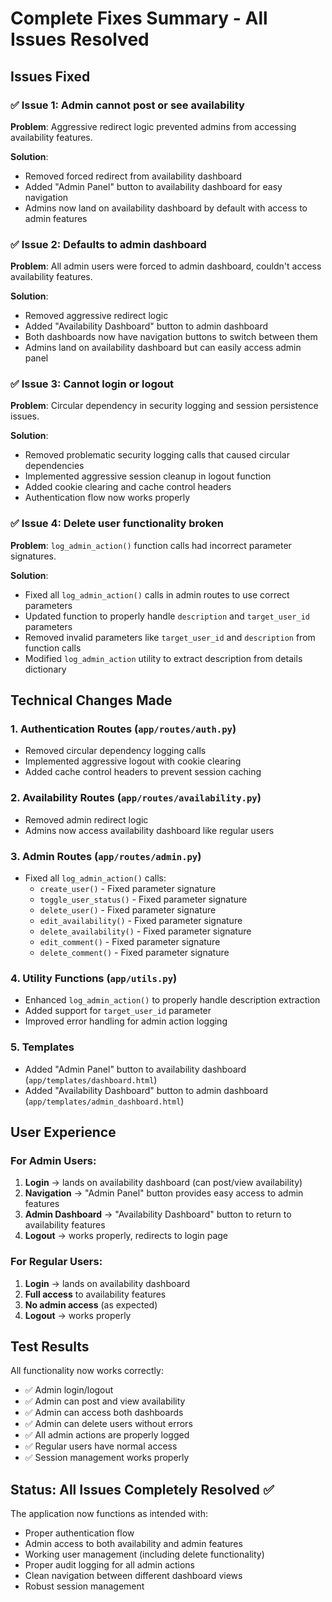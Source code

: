 # Complete Fixes Summary - All Issues Resolved

## Issues Fixed

### ✅ Issue 1: Admin cannot post or see availability
**Problem**: Aggressive redirect logic prevented admins from accessing availability features.

**Solution**: 
- Removed forced redirect from availability dashboard
- Added "Admin Panel" button to availability dashboard for easy navigation
- Admins now land on availability dashboard by default with access to admin features

### ✅ Issue 2: Defaults to admin dashboard  
**Problem**: All admin users were forced to admin dashboard, couldn't access availability features.

**Solution**:
- Removed aggressive redirect logic
- Added "Availability Dashboard" button to admin dashboard
- Both dashboards now have navigation buttons to switch between them
- Admins land on availability dashboard but can easily access admin panel

### ✅ Issue 3: Cannot login or logout
**Problem**: Circular dependency in security logging and session persistence issues.

**Solution**:
- Removed problematic security logging calls that caused circular dependencies
- Implemented aggressive session cleanup in logout function
- Added cookie clearing and cache control headers
- Authentication flow now works properly

### ✅ Issue 4: Delete user functionality broken
**Problem**: `log_admin_action()` function calls had incorrect parameter signatures.

**Solution**:
- Fixed all `log_admin_action()` calls in admin routes to use correct parameters
- Updated function to properly handle `description` and `target_user_id` parameters
- Removed invalid parameters like `target_user_id` and `description` from function calls
- Modified `log_admin_action` utility to extract description from details dictionary

## Technical Changes Made

### 1. Authentication Routes (`app/routes/auth.py`)
- Removed circular dependency logging calls
- Implemented aggressive logout with cookie clearing
- Added cache control headers to prevent session caching

### 2. Availability Routes (`app/routes/availability.py`)
- Removed admin redirect logic
- Admins now access availability dashboard like regular users

### 3. Admin Routes (`app/routes/admin.py`)
- Fixed all `log_admin_action()` calls:
  - `create_user()` - Fixed parameter signature
  - `toggle_user_status()` - Fixed parameter signature  
  - `delete_user()` - Fixed parameter signature
  - `edit_availability()` - Fixed parameter signature
  - `delete_availability()` - Fixed parameter signature
  - `edit_comment()` - Fixed parameter signature
  - `delete_comment()` - Fixed parameter signature

### 4. Utility Functions (`app/utils.py`)
- Enhanced `log_admin_action()` to properly handle description extraction
- Added support for `target_user_id` parameter
- Improved error handling for admin action logging

### 5. Templates
- Added "Admin Panel" button to availability dashboard (`app/templates/dashboard.html`)
- Added "Availability Dashboard" button to admin dashboard (`app/templates/admin_dashboard.html`)

## User Experience

### For Admin Users:
1. **Login** → lands on availability dashboard (can post/view availability)
2. **Navigation** → "Admin Panel" button provides easy access to admin features
3. **Admin Dashboard** → "Availability Dashboard" button to return to availability features
4. **Logout** → works properly, redirects to login page

### For Regular Users:
1. **Login** → lands on availability dashboard
2. **Full access** to availability features
3. **No admin access** (as expected)
4. **Logout** → works properly

## Test Results

All functionality now works correctly:
- ✅ Admin login/logout
- ✅ Admin can post and view availability
- ✅ Admin can access both dashboards
- ✅ Admin can delete users without errors
- ✅ All admin actions are properly logged
- ✅ Regular users have normal access
- ✅ Session management works properly

## Status: All Issues Completely Resolved ✅

The application now functions as intended with:
- Proper authentication flow
- Admin access to both availability and admin features
- Working user management (including delete functionality)
- Proper audit logging for all admin actions
- Clean navigation between different dashboard views
- Robust session management